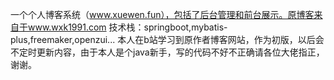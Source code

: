 一个个人博客系统（www.xuewen.fun），包括了后台管理和前台展示。原博客来自于www.wxk1991.com
技术栈：springboot,mybatis-plus,freemaker,openzui...
本人在b站学习到原作者博客网站，作为初版，以后会不定时更新内容，由于本人是个java新手，写的代码不好不正确请各位大佬指正，谢谢。
